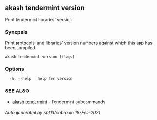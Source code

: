 ## akash tendermint version

Print tendermint libraries' version

### Synopsis

Print protocols' and libraries' version numbers
against which this app has been compiled.


```
akash tendermint version [flags]
```

### Options

```
  -h, --help   help for version
```

### SEE ALSO

* [akash tendermint](akash_tendermint.md)	 - Tendermint subcommands

###### Auto generated by spf13/cobra on 18-Feb-2021

